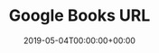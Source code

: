---
title: 'Google Books URL'
field: 'cg.identifier.googleurl'
slug: 'cg-identifier-googleurl'
description: 'Google Books URL, for example: https://books.google.com/books?id=_2pXvT6SMSMC'
required: False
date: '2019-05-04T00:00:00+00:00'
---